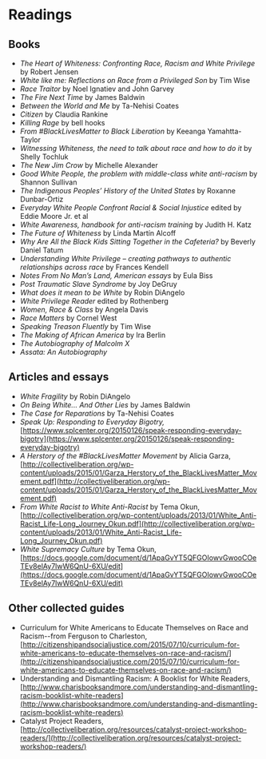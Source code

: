 # Readings

## Books
* *The Heart of Whiteness: Confronting Race, Racism and White Privilege* by Robert Jensen 
* *White like me: Reflections on Race from a Privileged Son* by Tim Wise
* *Race Traitor* by Noel Ignatiev and John Garvey
* *The Fire Next Time* by James Baldwin
* *Between the World and Me* by Ta-Nehisi Coates 
* *Citizen* by Claudia Rankine
* *Killing Rage* by bell hooks
* *From #BlackLivesMatter to Black Liberation* by Keeanga Yamahtta-Taylor
* *Witnessing Whiteness, the need to talk about race and how to do it* by Shelly Tochluk
* *The New Jim Crow* by Michelle Alexander
* *Good White People, the problem with middle-class white anti-racism* by Shannon Sullivan
* *The Indigenous Peoples’ History of the United States* by Roxanne Dunbar-Ortiz
* *Everyday White People Confront Racial & Social Injustice* edited by Eddie Moore Jr. et al
* *White Awareness, handbook for anti-racism training* by Judith H. Katz
* *The Future of Whiteness* by Linda Martín Alcoff
* *Why Are All the Black Kids Sitting Together in the Cafeteria?* by Beverly Daniel Tatum
* *Understanding White Privilege – creating pathways to authentic relationships across race* by Frances Kendell
* *Notes From No Man’s Land, American essays* by Eula Biss
* *Post Traumatic Slave Syndrome* by Joy DeGruy
* *What does it mean to be White* by Robin DiAngelo
* *White Privilege Reader* edited by Rothenberg
* *Women, Race & Class* by Angela Davis
* *Race Matters* by Cornel West
* *Speaking Treason Fluently* by Tim Wise
* *The Making of African America* by Ira Berlin
* *The Autobiography of Malcolm X*
* *Assata: An Autobiography*

## Articles and essays
* *White Fragility* by Robin DiAngelo
* *On Being White... And Other Lies* by James Baldwin
* *The Case for Reparations* by Ta-Nehisi Coates
* *Speak Up: Responding to Everyday Bigotry,* [https://www.splcenter.org/20150126/speak-responding-everyday-bigotry](https://www.splcenter.org/20150126/speak-responding-everyday-bigotry)
* *A Herstory of the #BlackLivesMatter Movement*
by Alicia Garza, [http://collectiveliberation.org/wp-content/uploads/2015/01/Garza_Herstory_of_the_BlackLivesMatter_Movement.pdf](http://collectiveliberation.org/wp-content/uploads/2015/01/Garza_Herstory_of_the_BlackLivesMatter_Movement.pdf)
* *From White Racist to White Anti-Racist* by Tema Okun, [http://collectiveliberation.org/wp-content/uploads/2013/01/White_Anti-Racist_Life-Long_Journey_Okun.pdf](http://collectiveliberation.org/wp-content/uploads/2013/01/White_Anti-Racist_Life-Long_Journey_Okun.pdf)
* *White Supremacy Culture* by Tema Okun, [https://docs.google.com/document/d/1ApaGvYT5QFGOIowvGwooCOeTEv8elAy7lwW6QnU-6XU/edit](https://docs.google.com/document/d/1ApaGvYT5QFGOIowvGwooCOeTEv8elAy7lwW6QnU-6XU/edit)


## Other collected guides
* Curriculum for White Americans to Educate Themselves on Race and Racism--from Ferguson to Charleston, [http://citizenshipandsocialjustice.com/2015/07/10/curriculum-for-white-americans-to-educate-themselves-on-race-and-racism/](http://citizenshipandsocialjustice.com/2015/07/10/curriculum-for-white-americans-to-educate-themselves-on-race-and-racism/)
* Understanding and Dismantling Racism: A Booklist for White Readers, [http://www.charisbooksandmore.com/understanding-and-dismantling-racism-booklist-white-readers](http://www.charisbooksandmore.com/understanding-and-dismantling-racism-booklist-white-readers)
* Catalyst Project Readers, [http://collectiveliberation.org/resources/catalyst-project-workshop-readers/](http://collectiveliberation.org/resources/catalyst-project-workshop-readers/)





